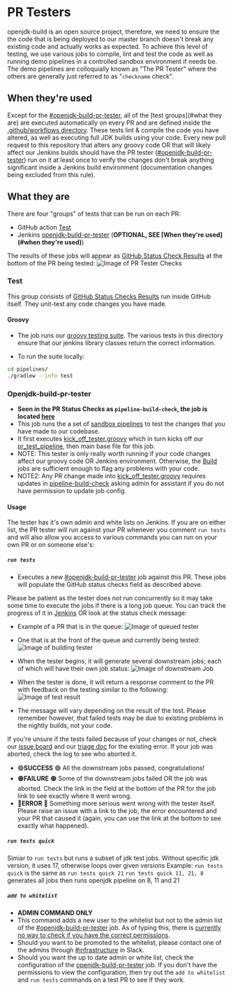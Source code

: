 # PR Testers

openjdk-build is an open source project, therefore, we need to ensure the the code that is being deployed to our master branch doesn't break any existing code and actually works as expected.
To achieve this level of testing, we use various jobs to compile, lint and test the code as well as running demo pipelines in a controlled sandbox environment if needs be.
The demo pipelines are colloquially known as "The PR Tester" where the others are generally just referred to as "`checkname` check".

## When they're used

Except for the [#openjdk-build-pr-tester](#openjdk-build-pr-tester), all of the [test groups](#what they are) are executed automatically on every PR and are defined inside the [.github/workflows directory](.github/workflows).
These tests lint & compile the code you have altered, as well as executing full JDK builds using your code.
Every new pull request to this repository that alters any groovy code OR that will likely affect our Jenkins builds should have the PR tester ([#openjdk-build-pr-tester](#openjdk-build-pr-tester)) run on it at least once to verify the changes don't break anything significant inside a Jenkins build environment (documentation changes being excluded from this rule).

## What they are

There are four "groups" of tests that can be run on each PR:

- GitHub action [Test](#test)
- Jenkins [openjdk-build-pr-tester](#openjdk-build-pr-tester) (**OPTIONAL, SEE [When they're used](#when they're used)**)

The results of these jobs will appear as [GitHub Status Check Results](https://docs.github.com/en/github/administering-a-repository/about-required-status-checks) at the bottom of the PR being tested:
![Image of PR Tester Checks](./images/pr_tester_checks.png)

### Test

This group consists of [GitHub Status Checks Results](https://docs.github.com/en/free-pro-team@latest/github/collaborating-with-issues-and-pull-requests/about-status-checks) run inside GitHub itself. They unit-test any code changes you have made.

#### Groovy

- The job runs our [groovy testing suite](https://github.com/adoptium/ci-jenkins-pipelines/tree/master/pipelines/src/test/groovy). The various tests in this directory ensure that our jenkins library classes return the correct information.

- To run the suite locally:

```bash
cd pipelines/
./gradlew --info test
```

### Openjdk-build-pr-tester

- **Seen in the PR Status Checks as `pipeline-build-check`, the job is located [here](https://ci.adoptium.net/job/build-scripts-pr-tester/job/openjdk-build-pr-tester/)**
- This job runs the a set of [sandbox pipelines](https://ci.adoptium.net/job/build-scripts-pr-tester/job/build-test/) to test the changes that you have made to our codebase.
- It first executes [kick_off_tester.groovy](pipelines/build/prTester/kick_off_tester.groovy) which in turn kicks off our [pr_test_pipeline](pipelines/build/prTester/pr_test_pipeline.groovy), then main base file for this job.
- NOTE: This tester is only really worth running if your code changes affect our groovy code OR Jenkins environment. Otherwise, the [Build](https://ci.adoptium.net/job/build-scripts/) jobs are sufficient enough to flag any problems with your code.
- NOTE2: Any PR change made into [kick_off_tester.groovy](pipelines/build/prTester/kick_off_tester.groovy) requires updates in [pipeline-build-check](https://ci.adoptium.net/job/build-scripts-pr-tester/job/openjdk-build-pr-tester/) asking admin for assistant if you do not have permission to update job config.

#### Usage

The tester has it's own admin and white lists on Jenkins.
If you are on either list, the PR tester will run against your PR whenever you comment `run tests` and will also allow you access to various commands you can run on your own PR or on someone else's:

##### `run tests`

- Executes a new [#openjdk-build-pr-tester](#openjdk-build-pr-tester) job against this PR. These jobs will populate the GitHub status checks field as described above.

Please be patient as the tester does not run concurrently so it may take some time to execute the jobs if there is a long job queue. You can track the progress of it in [Jenkins](https://ci.adoptium.net/job/build-scripts-pr-tester/) OR look at the status check message:

- Example of a PR that is in the queue:
  ![Image of queued tester](./images/pr_tester_queued.png)
- One that is at the front of the queue and currently being tested:
  ![Image of building tester](./images/pr_tester_building.png)

- When the tester begins, it will generate several downstream jobs; each of which will have their own job status:
  ![Image of downstream Job](./images/pr_tester_downstream.png)

- When the tester is done, it will return a response comment to the PR with feedback on the testing similar to the following:
![Image of test result](./images/pr_tester_result.png)

- The message will vary depending on the result of the test. Please remember however, that failed tests may be due to existing problems in the nightly builds, not your code.

If you're unsure if the tests failed because of your changes or not, check our [issue board](https://github.com/adoptium/ci-jenkins-pipelines/issues) and our [triage doc](https://docs.google.com/document/d/1vcZgHJeR8rW8U8OD23Uob7A1dbLrtkURZUkinUp7f_w/edit?usp=sharing) for the existing error. If your job was aborted, check the log to see who aborted it.

- 🟢**SUCCESS** 🟢 All the downstream jobs passed, congratulations!
- 🟠**FAILURE** 🟠 Some of the downstream jobs failed OR the job was aborted. Check the link in the field at the bottom of the PR for the job link to see exactly where it went wrong.
- 🔴**ERROR** 🔴 Something more serious went wrong with the tester itself. Please raise an issue with a link to the job, the error encountered and your PR that caused it (again, you can use the link at the bottom to see exactly what happened).

##### `run tests quick`

Simiar to `run tests` but runs a subset of jdk test jobs. Without specific jdk version, it uses 17, otherwise loops over given versions
Example:
`run tests quick` is the same as `run tests quick 21`
`run tests quick 11, 21, 8` generates all jobs then runs openjdk pipeline on 8, 11 and 21

##### `add to whitelist`

- **ADMIN COMMAND ONLY**
- This command adds a new user to the whitelist but not to the admin list of the [#openjdk-build-pr-tester](#openjdk-build-pr-tester) job. As of typing this, there is [currently no way to check if you have the correct permissions](https://github.com/adoptium/temurin-build/issues/2055#issuecomment-688801090).
- Should you want to be promoted to the whitelist, please contact one of the admins through [#infrastructure](https://adoptopenjdk.slack.com/archives/C53GHCXL4) in Slack.
- Should you want the up to date admin or white list, check the configuration of the [openjdk-build-pr-tester](https://ci.adoptium.net/job/build-scripts-pr-tester/job/openjdk-build-pr-tester/) job. If you don't have the permissions to view the configuration, then try out the `add to whitelist` and `run tests` commands on a test PR to see if they work.
